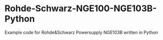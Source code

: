 # Rohde-Schwarz-NGE100-NGE103B-Python

Example code for Rohde&Schwarz Powersupply NGE103B written in Python


